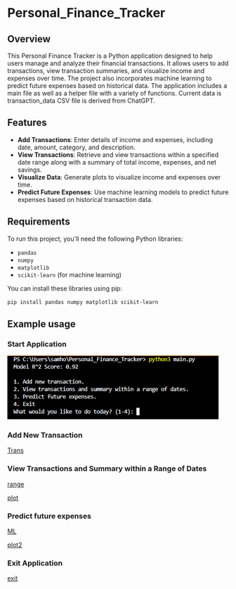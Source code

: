 # Personal_Finance_Tracker

## Overview

This Personal Finance Tracker is a Python application designed to help users manage and analyze their financial transactions. It allows users to add transactions, view transaction summaries, and visualize income and expenses over time. The project also incorporates machine learning to predict future expenses based on historical data. The application includes a main file as well as a helper file with a variety of functions. Current data is transaction_data CSV file is derived from ChatGPT.

## Features

- **Add Transactions**: Enter details of income and expenses, including date, amount, category, and description.
- **View Transactions**: Retrieve and view transactions within a specified date range along with a summary of total income, expenses, and net savings.
- **Visualize Data**: Generate plots to visualize income and expenses over time.
- **Predict Future Expenses**: Use machine learning models to predict future expenses based on historical transaction data.

## Requirements

To run this project, you'll need the following Python libraries:

- `pandas`
- `numpy`
- `matplotlib`
- `scikit-learn` (for machine learning)

You can install these libraries using pip:

```bash
pip install pandas numpy matplotlib scikit-learn
```
## Example usage

### Start Application

![start](media/Startingapp.png)

### Add New Transaction

[Trans](media/Entertransaction.png)

### View Transactions and Summary within a Range of Dates

[range](media/seerange.png)

[plot](media/Figure_1.png)

### Predict future expenses

[ML](media/predict.png)

[plot2](media/Figure2.png)

### Exit Application

[exit](media/exit.png)
